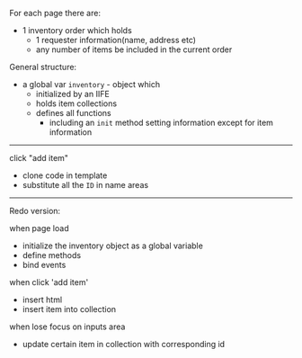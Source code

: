 For each page there are:
  - 1 inventory order which holds
    - 1 requester information(name, address etc)
    - any number of items be included in the current order

General structure:
  - a global var `inventory` - object which
    - initialized by an IIFE
    - holds item collections
    - defines all functions
      - including an `init` method setting information except for item information

---

click "add item"
  - clone code in template
  - substitute all the `ID` in name areas

---

Redo version:

when page load
  - initialize the inventory object as a global variable
  - define methods
  - bind events

when click 'add item'
  - insert html
  - insert item into collection

when lose focus on inputs area
  - update certain item in collection with corresponding id

